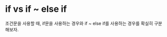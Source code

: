 if vs if ~ else if
=============================
조건문을 사용할 때, if문을 사용하는 경우와 if ~ else if를 사용하는 경우를 확실히 구분해보자.
